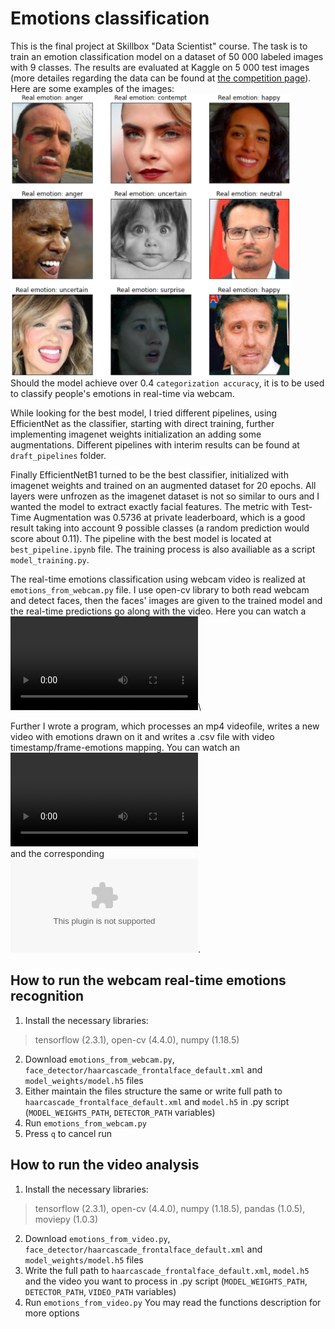 # Emotions classification

This is the final project at Skillbox "Data Scientist" course. The task is to train 
an emotion classification model on a dataset of 50 000 labeled images with 9 classes. The results 
are evaluated at Kaggle on 5 000 test images (more detailes regarding the data can be found at 
[the competition page](https://www.kaggle.com/c/skillbox-computer-vision-project/overview)). 
Here are some examples of the images: 
![samples](https://github.com/Logixqt/emotions_classification/blob/main/examples/samples.PNG)\
Should the model achieve over 0.4 `categorization accuracy`, 
it is to be used to classify people's emotions in real-time via webcam. 

While looking for the best model, I tried different pipelines, using EfficientNet as the 
classifier, starting with direct training, further implementing imagenet weights initialization 
an adding some augmentations. Different pipelines with interim results can be found at 
`draft_pipelines` folder.

Finally EfficientNetB1 turned to be the best classifier, initialized with imagenet weights and trained 
on an augmented dataset for 20 epochs. All layers were unfrozen as the imagenet dataset is not so similar 
to ours and I wanted the model to extract exactly facial features. The metric with Test-Time Augmentation was 
0.5736 at private leaderboard, which is a good result taking into account 9 possible classes (a random prediction 
would score about 0.11). The pipeline with the best model is located at `best_pipeline.ipynb` file. The training 
process is also availiable as a script `model_training.py`.

The real-time emotions classification using webcam video is realized at `emotions_from_webcam.py` file. 
I use open-cv library to both read webcam and detect faces, then the faces' images are given to the 
trained model and the real-time predictions go along with the video. Here you can watch a 
![video example](https://github.com/Logixqt/emotions_classification/blob/main/examples/video_example.mp4)\

Further I wrote a program, which processes an mp4 videofile, writes a new video with emotions drawn on it
and writes a .csv file with video timestamp/frame-emotions mapping. You can watch an 
![output videofile example](https://github.com/Logixqt/emotions_classification/blob/main/examples/bril_hand_with_emotions.mp4)  
and the corresponding  
![output .csv file](https://github.com/Logixqt/emotions_classification/blob/main/examples/bril_hand_with_emotions_emotions_data.csv).

## How to run the webcam real-time emotions recognition
1. Install the necessary libraries: 
>tensorflow (2.3.1), open-cv (4.4.0), numpy (1.18.5)

2. Download `emotions_from_webcam.py`, `face_detector/haarcascade_frontalface_default.xml` and 
`model_weights/model.h5` files
3. Either maintain the files structure the same or write full path to `haarcascade_frontalface_default.xml` 
and `model.h5` in .py script (`MODEL_WEIGHTS_PATH`, `DETECTOR_PATH` variables)
4. Run `emotions_from_webcam.py`
5. Press `q` to cancel run

## How to run the video analysis
1. Install the necessary libraries: 
>tensorflow (2.3.1), open-cv (4.4.0), numpy (1.18.5), pandas (1.0.5), moviepy (1.0.3)

2. Download `emotions_from_video.py`, `face_detector/haarcascade_frontalface_default.xml` and 
`model_weights/model.h5` files
3. Write the full path to `haarcascade_frontalface_default.xml`, `model.h5` and the video you want to process 
in .py script (`MODEL_WEIGHTS_PATH`, `DETECTOR_PATH`, `VIDEO_PATH` variables)
4. Run `emotions_from_video.py`
You may read the functions description for more options